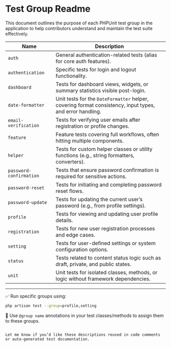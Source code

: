 # Test Group Readme

This document outlines the purpose of each PHPUnit test group in the application to help contributors understand and maintain the test suite effectively.

| Name                    | Description                                                                                              |
| ----------------------- | -------------------------------------------------------------------------------------------------------- |
| `auth`                  | General authentication-related tests (alias for core auth features).                                     |
| `authentication`        | Specific tests for login and logout functionality.                                                       |
| `dashboard`             | Tests for dashboard views, widgets, or summary statistics visible post-login.                            |
| `date-formatter`        | Unit tests for the `DateFormatter` helper, covering format consistency, input types, and error handling. |
| `email-verification`    | Tests for verifying user emails after registration or profile changes.                                   |
| `feature`               | Feature tests covering full workflows, often hitting multiple components.                                |
| `helper`                | Tests for custom helper classes or utility functions (e.g., string formatters, converters).              |
| `password-confirmation` | Tests that ensure password confirmation is required for sensitive actions.                               |
| `password-reset`        | Tests for initiating and completing password reset flows.                                                |
| `password-update`       | Tests for updating the current user’s password (e.g., from profile settings).                            |
| `profile`               | Tests for viewing and updating user profile details.                                                     |
| `registration`          | Tests for new user registration processes and edge cases.                                                |
| `setting`               | Tests for user-defined settings or system configuration options.                                         |
| `status`                | Tests related to content status logic such as draft, private, and public states.                         |
| `unit`                  | Unit tests for isolated classes, methods, or logic without framework dependencies.                       |

---

✅ Run specific groups using:

```bash
php artisan test --group=profile,setting
```

🧪 Use `@group name` annotations in your test classes/methods to assign them to these groups.

```

Let me know if you’d like these descriptions reused in code comments or auto-generated test documentation.
```
